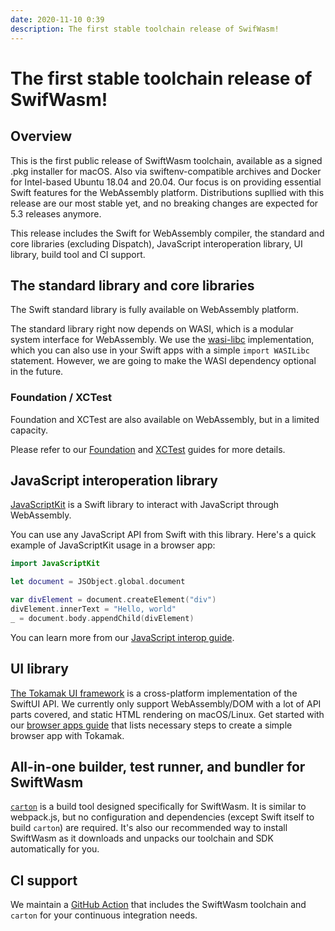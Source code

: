 ```yaml
---
date: 2020-11-10 0:39
description: The first stable toolchain release of SwifWasm!
---
```


# The first stable toolchain release of SwifWasm!

## Overview 

This is the first public release of SwiftWasm toolchain, available as a signed .pkg installer for macOS. Also via swiftenv-compatible archives and Docker for Intel-based Ubuntu 18.04 and 20.04.
Our focus is on providing essential Swift features for the WebAssembly platform. Distributions supllied with this release are our most stable yet, and no breaking changes are expected for 5.3 releases anymore.


This release includes the Swift for WebAssembly compiler, the standard and core libraries (excluding Dispatch), JavaScript interoperation library, UI library, build tool and CI support.


## The standard library and core libraries

The Swift standard library is fully available on WebAssembly platform.

The standard library right now depends on WASI, which is a modular system interface for WebAssembly. We use the [wasi-libc](https://github.com/WebAssembly/wasi-libc) implementation, which you can also use in your Swift apps with a simple `import WASILibc` statement.
However, we are going to make the WASI dependency optional in the future.


### Foundation / XCTest

Foundation and XCTest are also available on WebAssembly, but in a limited capacity.

Please refer to our [Foundation](https://book.swiftwasm.org/getting-started/foundation.html) and [XCTest](https://book.swiftwasm.org/getting-started/testing.html) guides for more details.


## JavaScript interoperation library

[JavaScriptKit](https://github.com/swiftwasm/JavaScriptKit) is a Swift library to interact with JavaScript through WebAssembly.

You can use any JavaScript API from Swift with this library. Here's a quick example of JavaScriptKit usage in a browser app:

```swift
import JavaScriptKit

let document = JSObject.global.document

var divElement = document.createElement("div")
divElement.innerText = "Hello, world"
_ = document.body.appendChild(divElement)
```

You can learn more from our [JavaScript interop guide](https://book.swiftwasm.org/getting-started/javascript-interop.html).


## UI library

[The Tokamak UI framework](https://tokamak.dev) is a cross-platform implementation of the SwiftUI API. We currently only support WebAssembly/DOM with a lot of API parts covered, and static HTML rendering on macOS/Linux. Get started with our [browser apps guide](https://book.swiftwasm.org/getting-started/browser-app.html) that lists necessary steps to create a simple browser app with Tokamak.

## All-in-one builder, test runner, and bundler for SwiftWasm

[`carton`](https://github.com/swiftwasm/carton) is a build tool designed specifically for SwiftWasm. It is similar to webpack.js, but no configuration and dependencies (except Swift itself to build `carton`) are required. It's also our recommended way to install SwiftWasm as it downloads and unpacks our toolchain and SDK automatically for you.

## CI support

We maintain a [GitHub Action](https://github.com/swiftwasm/swiftwasm-action) that includes the SwiftWasm toolchain and `carton`  for your continuous integration needs.
